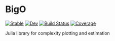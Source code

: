 # BigO

[![Stable](https://img.shields.io/badge/docs-stable-blue.svg)](https://endremborza.github.io/BigO.jl/stable)
[![Dev](https://img.shields.io/badge/docs-dev-blue.svg)](https://endremborza.github.io/BigO.jl/dev)
[![Build Status](https://github.com/endremborza/BigO.jl/workflows/CI/badge.svg)](https://github.com/endremborza/BigO.jl/actions)
[![Coverage](https://codecov.io/gh/endremborza/BigO.jl/branch/master/graph/badge.svg)](https://codecov.io/gh/endremborza/BigO.jl)

Julia library for complexity plotting and estimation